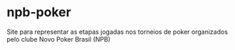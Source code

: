 # npb-poker
Site para representar as etapas jogadas nos torneios de poker organizados pelo clube Novo Poker Brasil (NPB)
